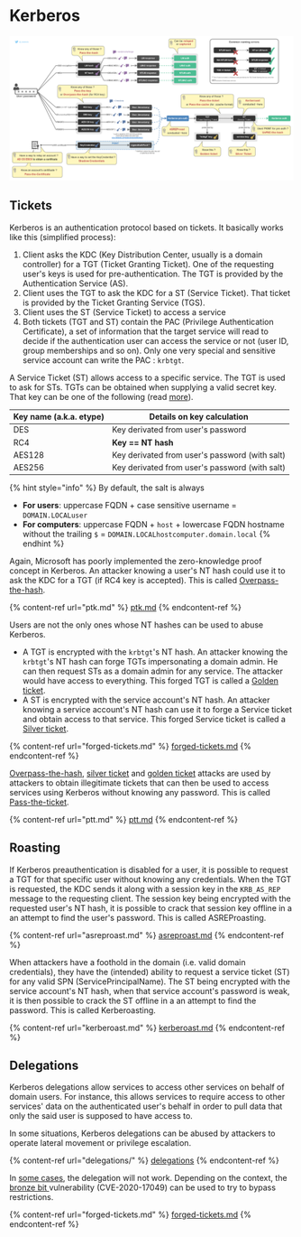 # Kerberos

![](<../../../.gitbook/assets/Pass the things.drawio.png>)

## Tickets

Kerberos is an authentication protocol based on tickets. It basically works like this (simplified process):

1. Client asks the KDC (Key Distribution Center, usually is a domain controller) for a TGT (Ticket Granting Ticket). One of the requesting user's keys is used for pre-authentication. The TGT is provided by the Authentication Service (AS).
2. Client uses the TGT to ask the KDC for a ST (Service Ticket). That ticket is provided by the Ticket Granting Service (TGS).
3. Client uses the ST (Service Ticket) to access a service
4. Both tickets (TGT and ST) contain the PAC (Privilege Authentication Certificate), a set of information that the target service will read to decide if the authentication user can access the service or not (user ID, group memberships and so on). Only one very special and sensitive service account can write the PAC : `krbtgt`.&#x20;

A Service Ticket (ST) allows access to a specific service. The TGT is used to ask for STs. TGTs can be obtained when supplying a valid secret key. That key can be one of the following (read [more](https://www.sstic.org/media/SSTIC2014/SSTIC-actes/secrets\_dauthentification\_pisode\_ii\_\_kerberos\_cont/SSTIC2014-Article-secrets\_dauthentification\_pisode\_ii\_\_kerberos\_contre-attaque-bordes\_2.pdf)).

| Key name (a.k.a. etype) | Details on key calculation                     |
| ----------------------- | ---------------------------------------------- |
| DES                     | Key derivated from user's password             |
| RC4                     | **Key == NT hash**                             |
| AES128                  | Key derivated from user's password (with salt) |
| AES256                  | Key derivated from user's password (with salt) |

{% hint style="info" %}
By default, the salt is always

* **For users**: uppercase FQDN + case sensitive username = `DOMAIN.LOCALuser`
* **For computers**: uppercase FQDN + `host` + lowercase FQDN hostname without the trailing `$` = `DOMAIN.LOCALhostcomputer.domain.local`
{% endhint %}

Again, Microsoft has poorly implemented the zero-knowledge proof concept in Kerberos. An attacker knowing a user's NT hash could use it to ask the KDC for a TGT (if RC4 key is accepted). This is called [Overpass-the-hash](ptk.md).

{% content-ref url="ptk.md" %}
[ptk.md](ptk.md)
{% endcontent-ref %}

Users are not the only ones whose NT hashes can be used to abuse Kerberos.

* A TGT is encrypted with the `krbtgt`'s NT hash. An attacker knowing the `krbtgt`'s NT hash can forge TGTs impersonating a domain admin. He can then request STs as a domain admin for any service. The attacker would have access to everything. This forged TGT is called a [Golden ticket](forged-tickets.md#golden-ticket).
* A ST is encrypted with the service account's NT hash. An attacker knowing a service account's NT hash can use it to forge a Service ticket and obtain access to that service. This forged Service ticket is called a [Silver ticket](forged-tickets.md#silver-ticket).

{% content-ref url="forged-tickets.md" %}
[forged-tickets.md](forged-tickets.md)
{% endcontent-ref %}

[Overpass-the-hash](ptk.md), [silver ticket](forged-tickets.md#silver-ticket) and [golden ticket](forged-tickets.md#golden-ticket) attacks are used by attackers to obtain illegitimate tickets that can then be used to access services using Kerberos without knowing any password. This is called [Pass-the-ticket](ptt.md).

{% content-ref url="ptt.md" %}
[ptt.md](ptt.md)
{% endcontent-ref %}

## Roasting

If Kerberos preauthentication is disabled for a user, it is possible to request a TGT for that specific user without knowing any credentials. When the TGT is requested, the KDC sends it along with a session key in the `KRB_AS_REP` message to the requesting client. The session key being encrypted with the requested user's NT hash, it is possible to crack that session key offline in a an attempt to find the user's password. This is called ASREProasting.

{% content-ref url="asreproast.md" %}
[asreproast.md](asreproast.md)
{% endcontent-ref %}

When attackers have a foothold in the domain (i.e. valid domain credentials), they have the (intended) ability to request a service ticket (ST) for any valid SPN (ServicePrincipalName). The ST being encrypted with the service account's NT hash, when that service account's password is weak, it is then possible to crack the ST offline in a an attempt to find the password. This is called Kerberoasting.

{% content-ref url="kerberoast.md" %}
[kerberoast.md](kerberoast.md)
{% endcontent-ref %}

## Delegations

Kerberos delegations allow services to access other services on behalf of domain users. For instance, this allows services to require access to other services' data on the authenticated user's behalf in order to pull data that only the said user is supposed to have access to.

In some situations, Kerberos delegations can be abused by attackers to operate lateral movement or privilege escalation.

{% content-ref url="delegations/" %}
[delegations](delegations/)
{% endcontent-ref %}

In [some cases](delegations/#theory), the delegation will not work. Depending on the context, the [bronze bit ](forged-tickets.md#bronze-bit-cve-2020-17049)vulnerability (CVE-2020-17049) can be used to try to bypass restrictions.

{% content-ref url="forged-tickets.md" %}
[forged-tickets.md](forged-tickets.md)
{% endcontent-ref %}

